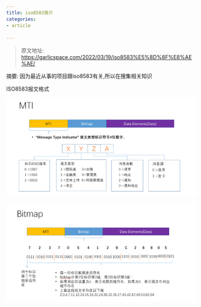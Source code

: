```yaml
---
title: iso8583简介
categories:
- article

---
```

> 原文地址: https://garlicspace.com/2022/03/19/iso8583%E5%8D%8F%E8%AE%AE/

摘要: 因为最近从事的项目跟iso8583有关,所以在搜集相关知识

<!-- more -->

ISO8583报文格式

![iso报文说明](./../../img/ISO8583/MTI.png)



![bitmap](./../../img/ISO8583/bitmap.png)